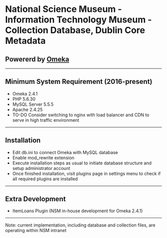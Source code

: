 # National Science Museum - Information Technology Museum - Collection Database, Dublin Core Metadata
## Powererd by [Omeka](http://omeka.org)

---

## Minimum System Requirement (2016-present)
- Omeka	2.4.1
- PHP 5.6.30
- MySQL Server 5.5.5
- Apache 2.4.25
- TO-DO Consider switching to nginx with load balancer and CDN to serve in high traffic environment

---

## Installation
- Edit db.ini to connect Omeka with MySQL database
- Enable mod_rewrite extension
- Execute installation steps as usual to initiate database structure and setup administrator account
- Once finished installation, visit plugins page in settings menu to check if all required plugins are installed

---

## Extra Development
- ItemLoans Plugin (NSM in-house development for Omeka 2.4.1)

---

Note: current implementation, including database and collection files, are operating within NSM intranet